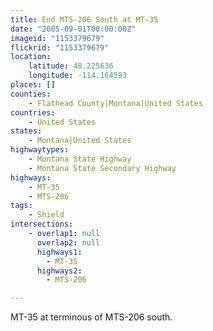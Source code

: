 ```yaml
---
title: End MTS-206 South at MT-35
date: "2005-09-01T00:00:00Z"
imageid: "1153379679"
flickrid: "1153379679"
location:
    latitude: 48.225636
    longitude: -114.164593
places: []
counties:
    - Flathead County|Montana|United States
countries:
    - United States
states:
    - Montana|United States
highwaytypes:
    - Montana State Highway
    - Montana State Secondary Highway
highways:
    - MT-35
    - MTS-206
tags:
    - Shield
intersections:
    - overlap1: null
      overlap2: null
      highways1:
        - MT-35
      highways2:
        - MTS-206

---
```

MT-35 at terminous of MTS-206 south.